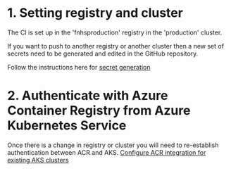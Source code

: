 # 1. Setting registry and cluster

The CI is set up in the 'fnhsproduction' registry in the 'production' cluster.

If you want to push to another registry or another cluster then a new set of secrets need to be generated and edited in the GitHub repository.

Follow the instructions here for [secret generation](https://docs.microsoft.com/en-us/azure/container-instances/container-instances-github-action)

# 2. Authenticate with Azure Container Registry from Azure Kubernetes Service

Once there is a change in registry or cluster you will need to re-establish authentication between ACR and AKS.
[Configure ACR integration for existing AKS clusters](https://docs.microsoft.com/en-us/azure/aks/cluster-container-registry-integration)
